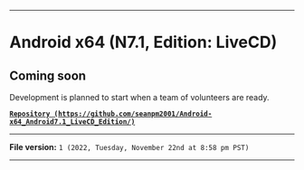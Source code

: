 
***

# Android x64 (N7.1, Edition: LiveCD)

## Coming soon

Development is planned to start when a team of volunteers are ready.

**[`Repository (https://github.com/seanpm2001/Android-x64_Android7.1_LiveCD_Edition/)`](https://github.com/seanpm2001/Android-x64_Android7.1_LiveCD_Edition/)**

***

**File version:** `1 (2022, Tuesday, November 22nd at 8:58 pm PST)`

***
